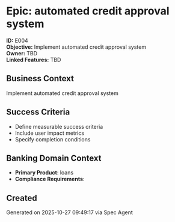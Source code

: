 # Epic: automated credit approval system

**ID:** E004  
**Objective:** Implement automated credit approval system  
**Owner:** TBD  
**Linked Features:** TBD  

## Business Context
Implement automated credit approval system

## Success Criteria
- Define measurable success criteria
- Include user impact metrics
- Specify completion conditions

## Banking Domain Context
- **Primary Product**: loans
- **Compliance Requirements**: 

## Created
Generated on 2025-10-27 09:49:17 via Spec Agent

